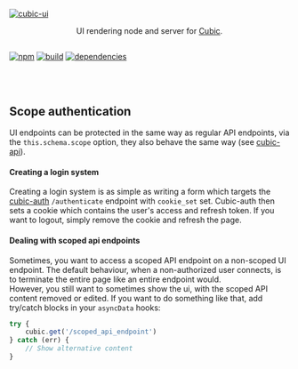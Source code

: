 [![cubic-ui](https://i.imgur.com/y38cUhF.png)](/packages/ui)

<p align='center'>UI rendering node and server for <a href='https://github.com/cubic-js/cubic'>Cubic</a>.</p>

##  

[![npm](https://img.shields.io/npm/v/cubic-ui.svg)](https://npmjs.org/cubic-ui)
[![build](https://ci.nexus-stats.com/api/badges/cubic-js/cubic/status.svg)](https://ci.nexus-stats.com/cubic-js/cubic)
[![dependencies](https://david-dm.org/cubic-js/cubic-ui.svg)](https://david-dm.org/cubic-js/cubic-ui)

<br>
<br>


## Scope authentication
UI endpoints can be protected in the same way as regular API endpoints, via the `this.schema.scope` option, they also behave the same way (see [cubic-api](/packages/api)).

#### Creating a login system
Creating a login system is as simple as writing a form which targets the [cubic-auth](/packages/auth) `/authenticate` endpoint with `cookie_set` set.
Cubic-auth then sets a cookie which contains the user's access and refresh token. If you want to logout, simply remove the cookie and refresh the page.

#### Dealing with scoped api endpoints
Sometimes, you want to access a scoped API endpoint on a non-scoped UI endpoint. The default behaviour, when a non-authorized user connects, is to terminate the entire page like an entire endpoint would.  
However, you still want to sometimes show the ui, with the scoped API content removed or edited. If you want to do something like that, add try/catch blocks in your `asyncData` hooks:
```js
try {
    cubic.get('/scoped_api_endpoint')
} catch (err) {
    // Show alternative content
}
```
